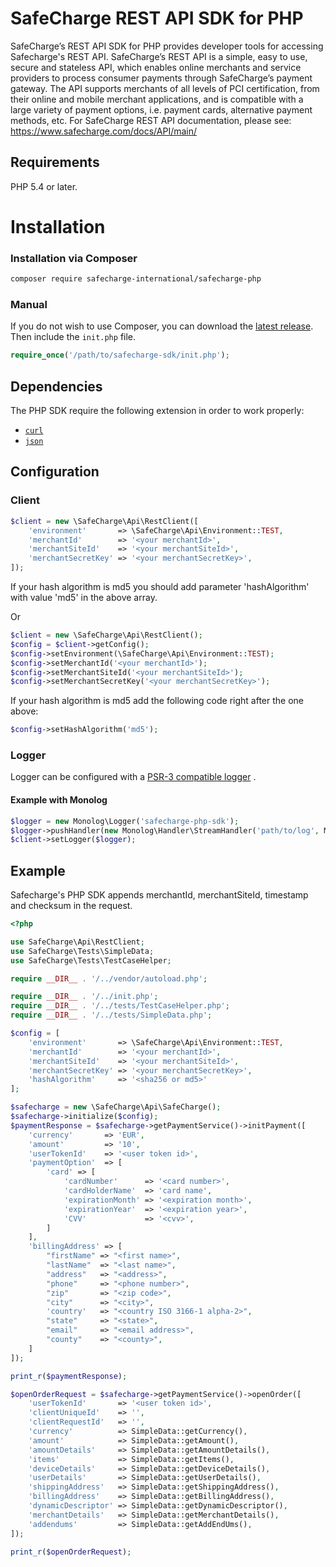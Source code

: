 # SafeCharge REST API SDK for PHP

SafeCharge’s REST API SDK for PHP provides developer tools for accessing Safecharge's REST API. SafeCharge’s REST API is a simple, easy to use, secure and stateless API, which enables online merchants and service providers to process consumer payments through SafeCharge’s payment gateway. The API supports merchants of all levels of PCI certification, from their online and mobile merchant applications, and is compatible with a large variety of payment options, i.e. payment cards, alternative payment methods, etc. For SafeCharge REST API documentation, please see: https://www.safecharge.com/docs/API/main/

## Requirements

PHP 5.4 or later.

# Installation
### Installation via Composer
```bash
composer require safecharge-international/safecharge-php
```
### Manual
If you do not wish to use Composer, you can download the [latest release](https://github.com/SafeChargeInternational/safecharge-php/releases). Then include the `init.php` file.

```php
require_once('/path/to/safecharge-sdk/init.php');
```
## Dependencies

The PHP SDK require the following extension in order to work properly:

- [`curl`](https://secure.php.net/manual/en/book.curl.php)
- [`json`](https://secure.php.net/manual/en/book.json.php)

## Configuration
### Client
```php
$client = new \SafeCharge\Api\RestClient([
    'environment'       => \SafeCharge\Api\Environment::TEST,
    'merchantId'        => '<your merchantId>',
    'merchantSiteId'    => '<your merchantSiteId>',
    'merchantSecretKey' => '<your merchantSecretKey>',
]);
```
If your hash algorithm is md5 you should add parameter 'hashAlgorithm' with value 'md5' in the above array.

Or

```php
$client = new \SafeCharge\Api\RestClient();
$config = $client->getConfig();
$config->setEnvironment(\SafeCharge\Api\Environment::TEST);
$config->setMerchantId('<your merchantId>');
$config->setMerchantSiteId('<your merchantSiteId>');
$config->setMerchantSecretKey('<your merchantSecretKey>');
```

If your hash algorithm is md5 add the following code right after the one above:


```php
$config->setHashAlgorithm('md5');
```

### Logger

Logger can be configured with a [PSR-3 compatible logger](http://www.php-fig.org/psr/psr-3/) .

#### Example with Monolog
```php
$logger = new Monolog\Logger('safecharge-php-sdk');
$logger->pushHandler(new Monolog\Handler\StreamHandler('path/to/log', Monolog\Logger::DEBUG));
$client->setLogger($logger);
```

## Example
Safecharge's PHP SDK appends merchantId, merchantSiteId, timestamp and checksum in the request.
```php
<?php

use SafeCharge\Api\RestClient;
use SafeCharge\Tests\SimpleData;
use SafeCharge\Tests\TestCaseHelper;

require __DIR__ . '/../vendor/autoload.php';

require __DIR__ . '/../init.php';
require __DIR__ . '/../tests/TestCaseHelper.php';
require __DIR__ . '/../tests/SimpleData.php';

$config = [
    'environment'       => \SafeCharge\Api\Environment::TEST,
    'merchantId'        => '<your merchantId>',
    'merchantSiteId'    => '<your merchantSiteId>',
    'merchantSecretKey' => '<your merchantSecretKey>',
    'hashAlgorithm'     => '<sha256 or md5>'
];

$safecharge = new \SafeCharge\Api\SafeCharge();
$safecharge->initialize($config);
$paymentResponse = $safecharge->getPaymentService()->initPayment([
    'currency'       => 'EUR',
    'amount'         => '10',
    'userTokenId'    => '<user token id>',
    'paymentOption'  => [
        'card' => [
            'cardNumber'      => '<card number>',
            'cardHolderName'  => 'card name',
            'expirationMonth' => '<expiration month>',
            'expirationYear'  => '<expiration year>',
            'CVV'             => '<cvv>',
        ]
    ],
    'billingAddress' => [
        "firstName" => "<first name>",
        "lastName"  => "<last name>",
        "address"   => "<address>",
        "phone"     => "<phone number>",
        "zip"       => "<zip code>",
        "city"      => "<city>",
        'country'   => "<country ISO 3166-1 alpha-2>",
        "state"     => "<state>",
        "email"     => "<email address>",
        "county"    => "<county>",
    ]
]);

print_r($paymentResponse);

$openOrderRequest = $safecharge->getPaymentService()->openOrder([
    'userTokenId'       => '<user token id>',
    'clientUniqueId'    => '',
    'clientRequestId'   => '',
    'currency'          => SimpleData::getCurrency(),
    'amount'            => SimpleData::getAmount(),
    'amountDetails'     => SimpleData::getAmountDetails(),
    'items'             => SimpleData::getItems(),
    'deviceDetails'     => SimpleData::getDeviceDetails(),
    'userDetails'       => SimpleData::getUserDetails(),
    'shippingAddress'   => SimpleData::getShippingAddress(),
    'billingAddress'    => SimpleData::getBillingAddress(),
    'dynamicDescriptor' => SimpleData::getDynamicDescriptor(),
    'merchantDetails'   => SimpleData::getMerchantDetails(),
    'addendums'         => SimpleData::getAddEndUms(),
]);

print_r($openOrderRequest);
```
